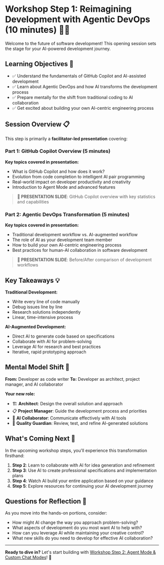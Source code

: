 # Workshop Step 1: Reimagining Development with Agentic DevOps (10 minutes) 🚀💡

Welcome to the future of software development! This opening session sets the stage for your AI-powered development journey.

## Learning Objectives 🎯

- ✅ Understand the fundamentals of GitHub Copilot and AI-assisted development
- ✅ Learn about Agentic DevOps and how AI transforms the development process
- ✅ Prepare mentally for the shift from traditional coding to AI collaboration
- ✅ Get excited about building your own AI-centric engineering process

## Session Overview 📋

This step is primarily a **facilitator-led presentation** covering:

### Part 1: GitHub Copilot Overview (5 minutes)

**Key topics covered in presentation:**

- What is GitHub Copilot and how does it work?
- Evolution from code completion to intelligent AI pair programming
- Real-world impact on developer productivity and creativity
- Introduction to Agent Mode and advanced features

> **📸 PRESENTATION SLIDE**: GitHub Copilot overview with key statistics and capabilities

### Part 2: Agentic DevOps Transformation (5 minutes)

**Key topics covered in presentation:**

- Traditional development workflow vs. AI-augmented workflow
- The role of AI as your development team member
- How to build your own AI-centric engineering process
- Best practices for human-AI collaboration in software development

> **📸 PRESENTATION SLIDE**: Before/After comparison of development workflows

## Key Takeaways 💡

**Traditional Development:**

- Write every line of code manually
- Debug issues line by line
- Research solutions independently
- Linear, time-intensive process

**AI-Augmented Development:**

- Direct AI to generate code based on specifications
- Collaborate with AI for problem-solving
- Leverage AI for research and best practices
- Iterative, rapid prototyping approach

## Mental Model Shift 🧠

**From:** Developer as code writer
**To:** Developer as architect, project manager, and AI collaborator

**Your new role:**

- 🏗️ **Architect**: Design the overall solution and approach
- 📋 **Project Manager**: Guide the development process and priorities
- 🤝 **AI Collaborator**: Communicate effectively with AI tools
- 🎯 **Quality Guardian**: Review, test, and refine AI-generated solutions

## What's Coming Next 🔄

In the upcoming workshop steps, you'll experience this transformation firsthand:

1. **Step 2**: Learn to collaborate with AI for idea generation and refinement
2. **Step 3**: Use AI to create professional specifications and implementation plans
3. **Step 4**: Watch AI build your entire application based on your guidance
4. **Step 5**: Explore resources for continuing your AI development journey

## Questions for Reflection 🤔

As you move into the hands-on portions, consider:

- How might AI change the way you approach problem-solving?
- What aspects of development do you most want AI to help with?
- How can you leverage AI while maintaining your creative control?
- What new skills do you need to develop for effective AI collaboration?

---

**Ready to dive in?** Let's start building with [Workshop Step 2: Agent Mode & Custom Chat Modes](workshop-step-2-agent-mode-and-custom-chat-modes.md)! 🚀
